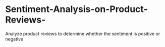 # Sentiment-Analysis-on-Product-Reviews-
 Analyze product reviews to determine whether the sentiment is positive or negative
